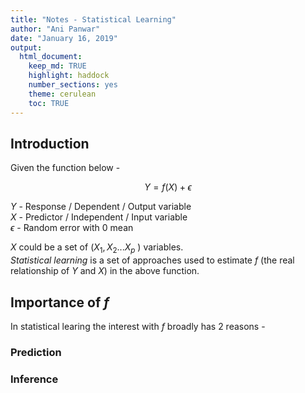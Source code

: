 ```yaml
---
title: "Notes - Statistical Learning"
author: "Ani Panwar"
date: "January 16, 2019"
output: 
  html_document:
    keep_md: TRUE
    highlight: haddock
    number_sections: yes
    theme: cerulean
    toc: TRUE
---
```




## Introduction
Given the function below - 

$$ Y = f(X) + \epsilon$$
  
$Y$ - Response / Dependent / Output variable  
$X$ - Predictor / Independent / Input variable  
$\epsilon$ - Random error with 0 mean  
  
$X$ could be a set of ($X_1,X_2 ... X_p$  ) variables.  
*Statistical learning* is a set of approaches used to estimate $f$ (the real relationship of $Y$ and $X$) in the above function.  
  
## Importance of $f$
  
In statistical learing the interest with $f$ broadly has 2 reasons - 

### Prediction
  
### Inference  
  

